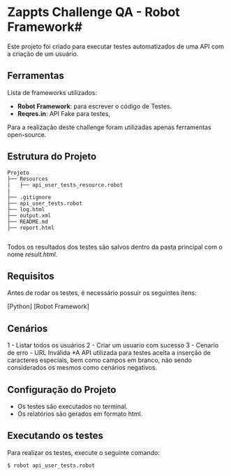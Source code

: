 # Zappts Challenge QA  - Robot Framework#

Este projeto foi criado para executar testes automatizados de uma API com a criação de um usuário.

## Ferramentas

Lista de frameworks utilizados:
- **Robot Framework**: para escrever o código de Testes.
- **Reqres.in**: API Fake para testes,

Para a realização deste challenge foram utilizadas apenas ferramentas open-source.

## Estrutura do Projeto

```
Projeto
├── Resources
|   ├── api_user_tests_resource.robot
|  
├── .gitignore
├── api_user_tests.robot
├── log.html
├── output.xml
├── README.md
├── report.html


```
Todos os resultados dos testes são salvos dentro da pasta principal com o nome *result.html*.   

## Requisitos

Antes de rodar os testes, é necessário possuir os seguintes ítens:

[Python]
[Robot Framework]

## Cenários
1 - Listar todos os usuários
2 - Criar um usuario com sucesso
3 - Cenario de erro - URL Inválida
*A API utilizada para testes aceita a inserção de caracteres especiais, bem como campos em branco, não sendo considerados os mesmos como cenários negativos.


## Configuração do Projeto

- Os testes são executados no terminal.
- Os relatórios são gerados em formato html.


## Executando os testes

Para realizar os testes, execute o seguinte comando:

```
$ robot api_user_tests.robot                                           
```
